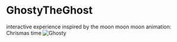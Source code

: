# GhostyTheGhost
interactive experience inspired by the moon moon moon animation: Chrismas time
![Ghosty](https://i.imgur.com/4nvmva1.png)

